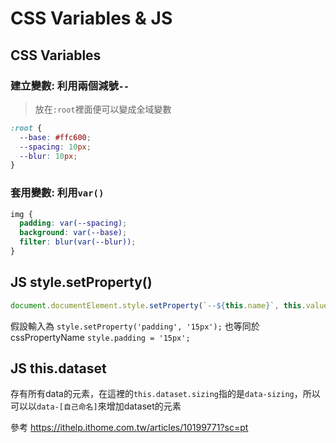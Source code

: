# CSS Variables & JS
## CSS Variables

### 建立變數: 利用兩個減號`--`
> 放在`:root`裡面便可以變成全域變數
```CSS
:root {
  --base: #ffc600;
  --spacing: 10px;
  --blur: 10px;
}
```

### 套用變數: 利用`var()`
```CSS
img {
  padding: var(--spacing);
  background: var(--base);
  filter: blur(var(--blur));
}
```


## JS style.setProperty()
```JavaScript
document.documentElement.style.setProperty(`--${this.name}`, this.value + suffix);
```
假設輸入為
`style.setProperty('padding', '15px');`
也等同於cssPropertyName
`style.padding = '15px';`

## JS this.dataset
存有所有data的元素，在這裡的`this.dataset.sizing`指的是`data-sizing`，所以可以以`data-[自己命名]`來增加dataset的元素

參考
https://ithelp.ithome.com.tw/articles/10199771?sc=pt